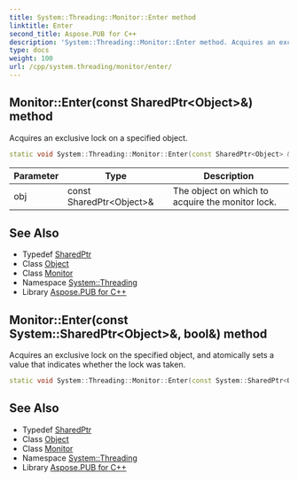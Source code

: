 ```yaml
---
title: System::Threading::Monitor::Enter method
linktitle: Enter
second_title: Aspose.PUB for C++
description: 'System::Threading::Monitor::Enter method. Acquires an exclusive lock on a specified object in C++.'
type: docs
weight: 100
url: /cpp/system.threading/monitor/enter/
---
```

## Monitor::Enter(const SharedPtr\<Object\>\&) method


Acquires an exclusive lock on a specified object.

```cpp
static void System::Threading::Monitor::Enter(const SharedPtr<Object> &obj)
```


| Parameter | Type | Description |
| --- | --- | --- |
| obj | const SharedPtr\<Object\>\& | The object on which to acquire the monitor lock. |

## See Also

* Typedef [SharedPtr](../../../system/sharedptr/)
* Class [Object](../../../system/object/)
* Class [Monitor](../)
* Namespace [System::Threading](../../)
* Library [Aspose.PUB for C++](../../../)
## Monitor::Enter(const System::SharedPtr\<Object\>\&, bool\&) method


Acquires an exclusive lock on the specified object, and atomically sets a value that indicates whether the lock was taken.

```cpp
static void System::Threading::Monitor::Enter(const System::SharedPtr<Object> &obj, bool &lockTaken)
```

## See Also

* Typedef [SharedPtr](../../../system/sharedptr/)
* Class [Object](../../../system/object/)
* Class [Monitor](../)
* Namespace [System::Threading](../../)
* Library [Aspose.PUB for C++](../../../)
